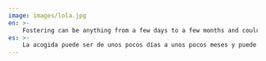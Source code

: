 ```yaml
---
image: images/lola.jpg
en: >-
    Fostering can be anything from a few days to a few months and could be puppies, a recently operated dog, an old dog or one adopted just waiting for a flight to its new family. While you have a dog in foster, we cover all necessary veterinary costs, food and give food and water bowls, leads, etc for the dog. You provide love and a safe place for the dog until it finds its forever family.
es: >-
    La acogida puede ser de unos pocos días a unos pocos meses y puede ser un cachorro, un perro recién operado, un perro viejo o uno adoptado a la espera de un vuelo a su nueva familia. Mientras tenga un perro en acogida, cubrimos todos los gastos veterinarios necesarios, la comida y damos comida y agua, tazones, correas, etc. para el perro. Usted provee amor y un lugar seguro para el perro hasta que encuentre su familia para siempre.
---
```

